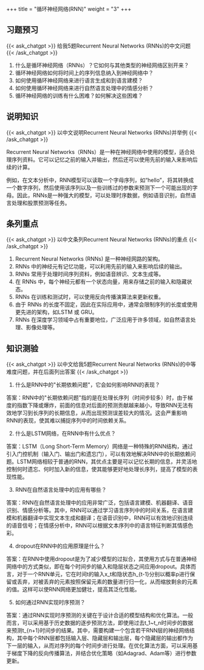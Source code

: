 +++
title = "循环神经网络(RNN)"
weight = "3"
+++
## 习题预习
{{< ask_chatgpt >}}
给我5题Recurrent Neural Networks (RNNs)的中文问题
{{< /ask_chatgpt >}}

1. 什么是循环神经网络（RNNs）？它如何与其他类型的神经网络区别开来？
2. 循环神经网络如何将时间上的序列信息纳入到神经网络中？
3. 如何使用循环神经网络来进行语言生成和到语言建模？
4. 如何使用循环神经网络来进行自然语言处理中的情感分析？
5. 循环神经网络的训练有什么困难？如何解决这些困难？   

## 说明知识
{{< ask_chatgpt >}}
以中文说明Recurrent Neural Networks (RNNs)并举例
{{< /ask_chatgpt >}}

Recurrent Neural Networks（RNNs）是一种在神经网络中使用的模型，适合处理序列资料。它可以记忆之前的输入并输出，然后还可以使用先前的输入来影响后续的计算。

例如，在文本分析中，RNN模型可以读取一个字母序列，如“hello”，将其转换成一个数字序列，然后使用该序列以及一些训练过的参数来预测下一个可能出现的字母。因此，RNNs是一种强大的模型，可以处理时序数据，例如语音识别，自然语言处理和股票预测等任务。   

## 条列重点
{{< ask_chatgpt >}}
以中文条列Recurrent Neural Networks (RNNs)的重点
{{< /ask_chatgpt >}}

1. Recurrent Neural Networks (RNNs) 是一种神经网路的架构。
2. RNNs 中的神经元有记忆功能，可以利用先前的输入来影响后续的输出。
3. RNNs 常用于处理时间序列资料，例如语音辨识、文本生成等。
4. 在 RNNs 中，每个神经元都有一个状态向量，用来存储之前的输入和隐藏状态。
5. RNNs 在训练和测试时，可以使用反向传播演算法来更新权重。
6. 由于 RNNs 的长度不固定，因此在实际应用中，通常会限制序列的长度或使用更先进的架构，如LSTM 或 GRU。
7. RNNs 在深度学习领域中占有重要地位，广泛应用于许多领域，如自然语言处理、影像处理等。   

## 知识测验
{{< ask_chatgpt >}}
以中文给我5题Recurrent Neural Networks (RNNs)的中等难度问题，并在后面列出答案
{{< /ask_chatgpt >}}

1. 什么是RNN中的"长期依赖问题"，它会如何影响RNN的表现？

答案：RNN中的"长期依赖问题"指的是在处理长序列（时间步较多）时，由于梯度的指数下降或爆炸，前面的信息对后面的预测贡献越来越小，导致RNN无法有效地学习到长序列的长期信息，从而出现预测误差较大的情况。这会严重影响RNN的表现，使其难以捕捉序列中的时间依赖关系。

2. 什么是LSTM网络，在RNN中有什么优点？

答案：LSTM（Long Short-Term Memory）网络是一种特殊的RNN结构，通过引入门控机制（输入门、输出门和遗忘门），可以有效地解决RNN中的长期依赖问题。LSTM网络相较于普通的RNN，其优点主要是可以记忆长期的信息，并灵活地控制何时遗忘、何时加入新的信息，使其能够更好地处理长序列，提高了模型的表现性能。

3. RNN在自然语言处理中的应用有哪些？

答案：RNN在自然语言处理中的应用非常广泛，包括语言建模、机器翻译、语音识别、情感分析等。其中，RNN可以通过学习语言序列中的时间关系，在语言建模和机器翻译中实现文本生成和翻译；在语音识别中，RNN可以有效地识别连续的语音信号；在情感分析中，RNN可以根据文本序列中的语言特征判断其情感色彩。

4. dropout在RNN中的应用原理是什么？

答案：在RNN中使用dropout是为了减少模型的过拟合，其使用方式与在普通神经网络中的方式类似，即在每个时间步的输入和隐层状态之间应用dropout。具体而言，对于一个RNN单元，它在时间t的输入x_t和隐状态h_{t-1}分别以概率p进行保留或丢弃，对被丢弃的元素按照保留元素的数量进行归一化，从而缩放剩余的元素的值。这样可以使RNN网络更加健壮，提高其泛化性能。

5. 如何通过RNN实现时序预测？

答案：通过RNN实现时序预测的关键在于设计合适的模型结构和优化算法。一般而言，可以采用基于历史数据的逐步预测方法，即使用过去t_1~t_n时间步的数据来预测t_{n+1}时间步的结果。其中，需要构建一个包含若干RNN层的神经网络结构，其中每个RNN层都包括输入层、隐藏层和输出层，每个隐藏层的输出都作为下一层的输入，从而对序列的每个时间步进行处理。在优化算法方面，可以采用基于梯度下降的反向传播算法，并结合优化策略（如Adagrad、Adam等）进行参数更新。   

